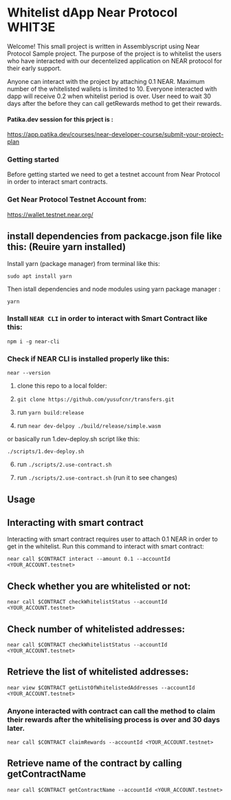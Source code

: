 # Whitelist dApp Near Protocol WHIT3E
Welcome!
    This small project is written in Assemblyscript using Near Protocol Sample project. 
The purpose of the project is to whitelist the users who have interacted with our decentelized application on NEAR protocol for their early support.

   Anyone can interact with the project by attaching 0.1 NEAR. 
   Maximum number of the whitelisted wallets is limited to 10.
   Everyone interacted with dapp will receive 0.2 when whitelist period is over.
   User need to wait 30 days after the before they can call getRewards method to get their rewards.

#### Patika.dev session for this prject is : 

https://app.patika.dev/courses/near-developer-course/submit-your-project-plan

### Getting started
Before getting started we need to get a testnet account from Near Protocol in order to interact smart contracts.

### Get Near Protocol Testnet Account from:

https://wallet.testnet.near.org/

## install dependencies from packacge.json file like this: (Reuire yarn installed)

Install yarn (package manager) from terminal like this: 

`sudo apt install yarn`

Then istall dependencies and node modules using yarn package manager :

`yarn`

### Install `NEAR CLI` in order to interact with Smart Contract like this:

`npm i -g near-cli`

### Check if NEAR CLI is installed properly like this:

`near --version`

1. clone this repo to a local folder:  

3. `git clone https://github.com/yusufcnr/transfers.git`

4. run `yarn build:release`

5. run `near dev-delpoy ./build/release/simple.wasm`


or basically run 1.dev-deploy.sh script like this:

`./scripts/1.dev-deploy.sh`

6. run `./scripts/2.use-contract.sh`

7. run `./scripts/2.use-contract.sh` (run it to see changes)

## Usage

## Interacting with smart contract

Interacting with smart contract requires user to attach 0.1 NEAR in order to get in the whitelist.
Run this command to interact with smart contract:

`near call $CONTRACT interact --amount 0.1 --accountId <YOUR_ACCOUNT.testnet>`

## Check whether you are whitelisted or not:

`near call $CONTRACT checkWhitelistStatus --accountId <YOUR_ACCOUNT.testnet>`

## Check number of whitelisted addresses:

`near call $CONTRACT checkWhitelistStatus --accountId <YOUR_ACCOUNT.testnet>`
## Retrieve the list of whitelisted addresses:

`near view $CONTRACT getListOfWhitelistedAddresses --accountId <YOUR_ACCOUNT.testnet>`

### Anyone interacted with contract can call the method to claim their rewards after the whitelising process is over and 30 days later.

`near call $CONTRACT claimRewards --accountId <YOUR_ACCOUNT.testnet>`

## Retrieve name of the contract by calling getContractName

`near call $CONTRACT getContractName --accountId <YOUR_ACCOUNT.testnet>`

